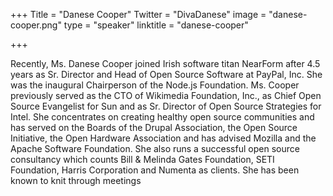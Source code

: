 +++
Title = "Danese Cooper"
Twitter = "DivaDanese"
image = "danese-cooper.png"
type = "speaker"
linktitle = "danese-cooper"

+++

Recently, Ms. Danese Cooper joined Irish software titan NearForm after 4.5 years as Sr. Director and Head of Open Source Software at PayPal, Inc. She was the inaugural Chairperson of the Node.js Foundation. Ms. Cooper previously served as the CTO of Wikimedia Foundation, Inc., as Chief Open Source Evangelist for Sun and as Sr. Director of Open Source Strategies for Intel. She concentrates on creating healthy open source communities and has served on the Boards of the Drupal Association, the Open Source Initiative, the Open Hardware Association and has advised Mozilla and the Apache Software Foundation. She also runs a successful open source consultancy which counts Bill & Melinda Gates Foundation, SETI Foundation, Harris Corporation and Numenta as clients. She has been known to knit through meetings
